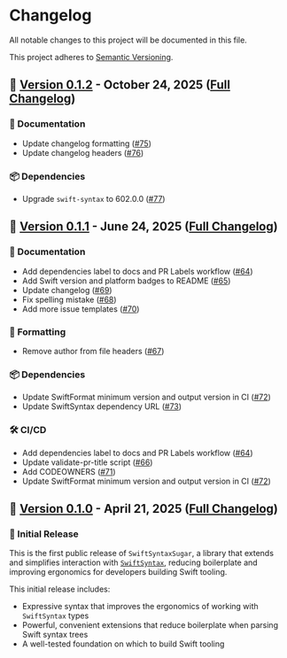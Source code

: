 # Changelog

All notable changes to this project will be documented in this file. 

This project adheres to [Semantic Versioning](https://semver.org).

## 🚀 [Version 0.1.2](https://github.com/fetch-rewards/SwiftSyntaxSugar/releases/tag/0.1.2) - October 24, 2025 ([Full Changelog](https://github.com/fetch-rewards/SwiftSyntaxSugar/compare/0.1.1...0.1.2))

### 📝 Documentation

- Update changelog formatting ([#75](https://github.com/fetch-rewards/SwiftSyntaxSugar/pull/75))
- Update changelog headers ([#76](https://github.com/fetch-rewards/SwiftSyntaxSugar/pull/76))

### 📦 Dependencies

- Upgrade `swift-syntax` to 602.0.0 ([#77](https://github.com/fetch-rewards/SwiftSyntaxSugar/pull/77))

## 🚀 [Version 0.1.1](https://github.com/fetch-rewards/SwiftSyntaxSugar/releases/tag/0.1.1) - June 24, 2025 ([Full Changelog](https://github.com/fetch-rewards/SwiftSyntaxSugar/compare/0.1.0...0.1.1))

### 📝 Documentation

- Add dependencies label to docs and PR Labels workflow ([#64](https://github.com/fetch-rewards/SwiftSyntaxSugar/pull/64))
- Add Swift version and platform badges to README ([#65](https://github.com/fetch-rewards/SwiftSyntaxSugar/pull/65))
- Update changelog ([#69](https://github.com/fetch-rewards/SwiftSyntaxSugar/pull/69))
- Fix spelling mistake ([#68](https://github.com/fetch-rewards/SwiftSyntaxSugar/pull/68))
- Add more issue templates ([#70](https://github.com/fetch-rewards/SwiftSyntaxSugar/pull/70))

### 🎨 Formatting

- Remove author from file headers ([#67](https://github.com/fetch-rewards/SwiftSyntaxSugar/pull/67))

### 📦 Dependencies

- Update SwiftFormat minimum version and output version in CI ([#72](https://github.com/fetch-rewards/SwiftSyntaxSugar/pull/72))
- Update SwiftSyntax dependency URL ([#73](https://github.com/fetch-rewards/SwiftSyntaxSugar/pull/73))

### 🛠️ CI/CD

- Add dependencies label to docs and PR Labels workflow ([#64](https://github.com/fetch-rewards/SwiftSyntaxSugar/pull/64))
- Update validate-pr-title script ([#66](https://github.com/fetch-rewards/SwiftSyntaxSugar/pull/66))
- Add CODEOWNERS ([#71](https://github.com/fetch-rewards/SwiftSyntaxSugar/pull/71))
- Update SwiftFormat minimum version and output version in CI ([#72](https://github.com/fetch-rewards/SwiftSyntaxSugar/pull/72))

## 🚀 [Version 0.1.0](https://github.com/fetch-rewards/SwiftSyntaxSugar/releases/tag/0.1.0) - April 21, 2025 ([Full Changelog](https://github.com/fetch-rewards/SwiftSyntaxSugar/commits/0.1.0))

### 🎉 Initial Release

This is the first public release of `SwiftSyntaxSugar`, a library that extends and simplifies interaction with [`SwiftSyntax`](https://github.com/swiftlang/swift-syntax),
reducing boilerplate and improving ergonomics for developers building Swift tooling.

This initial release includes:

- Expressive syntax that improves the ergonomics of working with `SwiftSyntax` types
- Powerful, convenient extensions that reduce boilerplate when parsing Swift syntax trees
- A well-tested foundation on which to build Swift tooling
